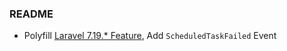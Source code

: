 ### README

- Polyfill [Laravel 7.19.* Feature](https://github.com/laravel/framework/releases/tag/v7.19.0), Add `ScheduledTaskFailed` Event
